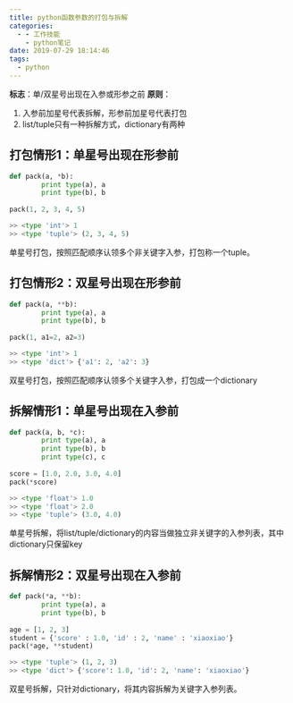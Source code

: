 ```yaml
---
title: python函数参数的打包与拆解
categories:
  - - 工作技能
    - python笔记
date: 2019-07-29 18:14:46
tags:
  - python
---
```

**标志**：单/双星号出现在入参或形参之前
**原则**：
1. 入参前加星号代表拆解，形参前加星号代表打包
2. list/tuple只有一种拆解方式，dictionary有两种

## 打包情形1：单星号出现在形参前
```python
def pack(a, *b):
        print type(a), a
        print type(b), b
	
pack(1, 2, 3, 4, 5)

>> <type 'int'> 1
>> <type 'tuple'> (2, 3, 4, 5)
```
单星号打包，按照匹配顺序认领多个非关键字入参，打包称一个tuple。

## 打包情形2：双星号出现在形参前
```python
def pack(a, **b):
        print type(a), a
        print type(b), b
 
pack(1, a1=2, a2=3)

>> <type 'int'> 1
>> <type 'dict'> {'a1': 2, 'a2': 3}
```
双星号打包，按照匹配顺序认领多个关键字入参，打包成一个dictionary

## 拆解情形1：单星号出现在入参前
```python
def pack(a, b, *c):
        print type(a), a
        print type(b), b
        print type(c), c
 
score = [1.0, 2.0, 3.0, 4.0]
pack(*score)

>> <type 'float'> 1.0
>> <type 'float'> 2.0
>> <type 'tuple'> (3.0, 4.0)
```
单星号拆解，将list/tuple/dictionary的内容当做独立非关键字的入参列表，其中dictionary只保留key

## 拆解情形2：双星号出现在入参前
```python
def pack(*a, **b):
        print type(a), a
        print type(b), b
 
age = [1, 2, 3]
student = {'score' : 1.0, 'id' : 2, 'name' : 'xiaoxiao'}
pack(*age, **student)

>> <type 'tuple'> (1, 2, 3)
>> <type 'dict'> {'score': 1.0, 'id': 2, 'name': 'xiaoxiao'}
```
双星号拆解，只针对dictionary，将其内容拆解为关键字入参列表。
